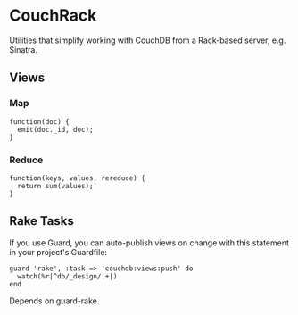 # CouchRack

Utilities that simplify working with CouchDB from a Rack-based server, e.g. Sinatra.

## Views

### Map

    function(doc) {
      emit(doc._id, doc);
    }

### Reduce

    function(keys, values, rereduce) {
      return sum(values);
    }

## Rake Tasks


If you use Guard, you can auto-publish views on change with this statement in your project's Guardfile:

    guard 'rake', :task => 'couchdb:views:push' do
      watch(%r|^db/_design/.+|)
    end

Depends on guard-rake.
